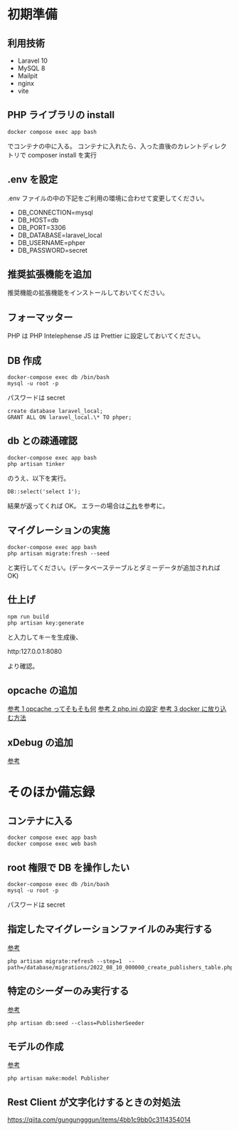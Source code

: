 # 初期準備

## 利用技術

-   Laravel 10
-   MySQL 8
-   Mailpit
-   nginx
-   vite

## PHP ライブラリの install

```
docker compose exec app bash
```

でコンテナの中に入る。
コンテナに入れたら、入った直後のカレントディレクトリで composer install を実行

## .env を設定

.env ファイルの中の下記をご利用の環境に合わせて変更してください。

-   DB_CONNECTION=mysql
-   DB_HOST=db
-   DB_PORT=3306
-   DB_DATABASE=laravel_local
-   DB_USERNAME=phper
-   DB_PASSWORD=secret

## 推奨拡張機能を追加

推奨機能の拡張機能をインストールしておいてください。

## フォーマッター

PHP は PHP Intelephense
JS は Prettier
に設定しておいてください。

## DB 作成

```
docker-compose exec db /bin/bash
mysql -u root -p
```

パスワードは secret

```
create database laravel_local;
GRANT ALL ON laravel_local.\* TO phper;
```

## db との疎通確認

```
docker-compose exec app bash
php artisan tinker
```

のうえ、以下を実行。

```
DB::select('select 1');
```

結果が返ってくれば OK。
エラーの場合は[これ](https://qiita.com/ucan-lab/items/20a5a6ad7faea7cd622f)を参考に。

## マイグレーションの実施

```
docker-compose exec app bash
php artisan migrate:fresh --seed
```

と実行してください。(データベーステーブルとダミーデータが追加されれば OK)

## 仕上げ

```
npm run build
php artisan key:generate
```

と入力してキーを生成後、

http:127.0.0.1:8080

より確認。

## opcache の追加

[参考 1 opcache ってそもそも何](https://qiita.com/ucan-lab/items/850bfd3afd3cc0fff60f)
[参考 2 php.ini の設定](https://www.php.net/manual/ja/opcache.installation.php)
[参考 3 docker に放り込む方法](https://blog.bassbone.tokyo/archives/1125)

## xDebug の追加

[参考](https://ichi-station.com/php-xdebug-vscode-docker/)

# そのほか備忘録

## コンテナに入る

```
docker compose exec app bash
docker compose exec web bash
```

## root 権限で DB を操作したい

```
docker-compose exec db /bin/bash
mysql -u root -p
```

パスワードは secret

## 指定したマイグレーションファイルのみ実行する

[参考](https://takuya-1st.hatenablog.jp/entry/2019/09/18/184255)

```
php artisan migrate:refresh --step=1  --path=/database/migrations/2022_08_10_000000_create_publishers_table.php
```

## 特定のシーダーのみ実行する

[参考](https://qiita.com/niiyz/items/c36191fc2c5d48e7e544)

```
php artisan db:seed --class=PublisherSeeder
```

## モデルの作成

[参考](https://qiita.com/niisan-tokyo/items/9c799989cb535489f201)

```
php artisan make:model Publisher
```

## Rest Client が文字化けするときの対処法

https://qiita.com/gungungggun/items/4bb1c9bb0c3114354014
